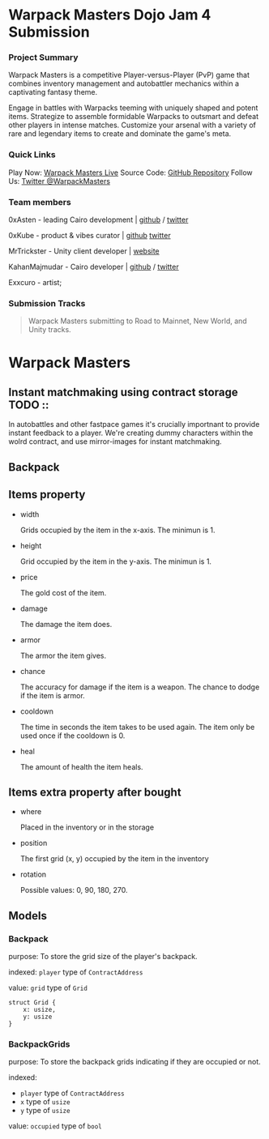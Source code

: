# Warpack Masters Dojo Jam 4 Submission

### Project Summary

Warpack Masters is a competitive Player-versus-Player (PvP) game that combines inventory management and autobattler mechanics within a captivating fantasy theme.

Engage in battles with Warpacks teeming with uniquely shaped and potent items. Strategize to assemble formidable Warpacks to outsmart and defeat other players in intense matches. Customize your arsenal with a variety of rare and legendary items to create and dominate the game's meta.

### Quick Links
Play Now: [Warpack Masters Live](impulsedao.xyz/Warpack-Masters)
Source Code: [GitHub Repository](https://github.com/0xAsten/Warpack-Masters)
Follow Us: [Twitter @WarpackMasters](x.com/@Warpackmasters)

### Team members

0xAsten - leading Cairo development | [github](https://github.com/0xAsten) / [twitter](https://twitter.com/0xasten)

0xKube - product & vibes curator | [github](https://github.com/0xKube) [twitter](https://twitter.com/0xKube)

MrTrickster - Unity client developer | [website](mrtrickster.net)

KahanMajmudar - Cairo developer | [github](https://github.com/KahanMajmudar) / [twitter](https://twitter.com/KahanMajmudar)

Exxcuro - artist;

### Submission Tracks

> Warpack Masters submitting to Road to Mainnet, New World, and Unity tracks.


# Warpack Masters

## Instant matchmaking using contract storage TODO :: 
In autobattles and other fastpace games it's crucially importnant to provide instant feedback to a player. 
We're creating dummy characters within the wolrd contract, and use mirror-images for instant matchmaking.


## Backpack

## Items property

- width
   
   Grids occupied by the item in the x-axis. The minimun is 1.

- height
   
   Grid occupied by the item in the y-axis. The minimun is 1.

- price

   The gold cost of the item.

- damage

   The damage the item does.

- armor

   The armor the item gives.

- chance

   The accuracy for damage if the item is a weapon. The chance to dodge if the item is armor.

- cooldown

   The time in seconds the item takes to be used again. The item only be used once if the cooldown is 0.

- heal

   The amount of health the item heals.

## Items extra property after bought

- where

   Placed in the inventory or in the storage

- position

   The first grid (x, y) occupied by the item in the inventory

- rotation

   Possible values: 0, 90, 180, 270.


## Models

### Backpack

purpose: To store the grid size of the player's backpack.

indexed: `player` type of `ContractAddress`

value: `grid` type of `Grid`

```
struct Grid {
    x: usize,
    y: usize
}
```

### BackpackGrids

purpose: To store the backpack grids indicating if they are occupied or not.

indexed:
- `player` type of `ContractAddress`
- `x` type of `usize`
- `y` type of `usize`

value: `occupied` type of `bool`